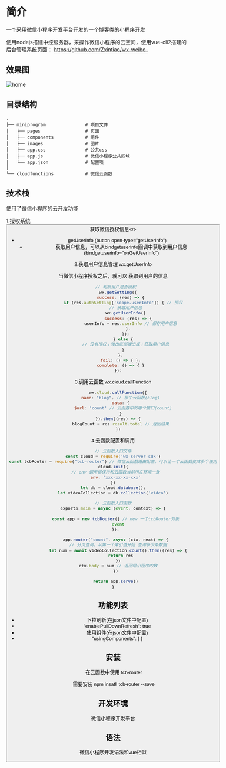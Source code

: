 # 简介


一个采用微信小程序开发平台开发的一个博客类的小程序开发

使用nodejs搭建中控服务器，来操作微信小程序的云空间，使用vue-cli2搭建的后台管理系统页面：
https://github.com/Zxintiao/wx-weibo-

## 效果图

![home](E:\wx-weibo-master\微信小程序\home.png)

## 目录结构

```
.
├── miniprogram               # 项目文件         
│   ├── pages                 # 页面
│   ├── components            # 组件
│   ├── images                # 图片
│   ├── app.css               # 公共css
│   ├── app.js                # 微信小程序公共区域
│   └── app.json              # 配置项
│
└── cloudfunctions            # 微信云函数
```

## 技术栈
使用了微信小程序的云开发功能

1.授权系统   <button open-type="getUserInfo" bindgetuserinfo="onGetUserInfo">获取微信授权信息</>

- getUserInfo   (button open-type="getUserInfo")
  - 获取用户信息，可以从bindgetuserinfo回调中获取到用户信息   (bindgetuserinfo="onGetUserInfo")

2.获取用户信息管理   wx.getUserInfo

当微信小程序授权之后，就可以 获取到用户的信息

```javascript
    // 判断用户是否授权  
    wx.getSetting({
      success: (res) => {
        if (res.authSetting['scope.userInfo']) { // 授权
          // 获取用户信息
          wx.getUserInfo({
            success: (res) => {
              userInfo = res.userInfo // 保存用户信息
            },
          });
        } else {
          // 没有授权；弹出底部弹出成；获取用户信息
        }
      },
      fail: () => { },
      complete: () => { }
    });
```

3.调用云函数    wx.cloud.callFunction

```javascript
    wx.cloud.callFunction({
      name: "blog", // 那个云函数(blog)
      data: {
        $url: 'count' // 云函数中的哪个接口(count)
      }
    }).then((res) => {
      blogCount = res.result.total // 返回结果
    })
```

4.云函数配置和调用

```javascript
// 云函数入口文件
const cloud = require('wx-server-sdk')
const tcbRouter = require("tcb-router") // 微信云函数路由配置，可以让一个云函数变成多个使用
cloud.init({
  // env 调用都保持和云函数当前所在环境一致
  env: 'xxx-xx-xx-xxx'
})
let db = cloud.database();
let videoCollection = db.collection('video')

// 云函数入口函数
exports.main = async (event, context) => {
    
  const app = new tcbRouter({ // new 一个tcbRouter对象
    event
  });

  app.router("count", async (ctx, next) => {
    // 分页查询，从第一个索引值开始 查询多少条数据
    let num = await videoCollection.count().then((res) => {
      return res
    })
    ctx.body = num // 返回给小程序的数
  })

  return app.serve()
}
```



## 功能列表

-  下拉刷新(在json文件中配置)
  - "enablePullDownRefresh": true
-  使用组件(在json文件中配置)
  -  "usingComponents": {   }

## 安装

​	在云函数中使用   tcb-router

​	需要安装 npm insatll tcb-router --save

## 开发环境

微信小程序开发平台

## 语法

微信小程序开发语法和vue相似



